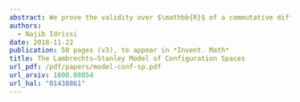 ```yaml
---
abstract: We prove the validity over $\mathbb{R}$ of a commutative differential graded algebra model of configuration spaces for simply connected closed smooth manifolds, answering a conjecture of Lambrechts--Stanley. We get as a result that the real homotopy type of such configuration spaces only depends on the real homotopy type of the manifold. We moreover prove, if the dimension of the manifold is at least $4$, that our model is compatible with the action of the Fulton--MacPherson operad (weakly equivalent to the little disks operad) when the manifold is framed. We use this more precise result to get a complex computing factorization homology of framed manifolds. Our proofs use the same ideas as Kontsevich's proof of the formality of the little disks operads.
authors:
  - Najib Idrissi
date: 2018-11-22
publication: 50 pages (v3), to appear in *Invent. Math*
title: The Lambrechts–Stanley Model of Configuration Spaces
url_pdf: /pdf/papers/model-conf-sp.pdf
url_arxiv: 1608.08054
url_hal: "01438861"
---
```

